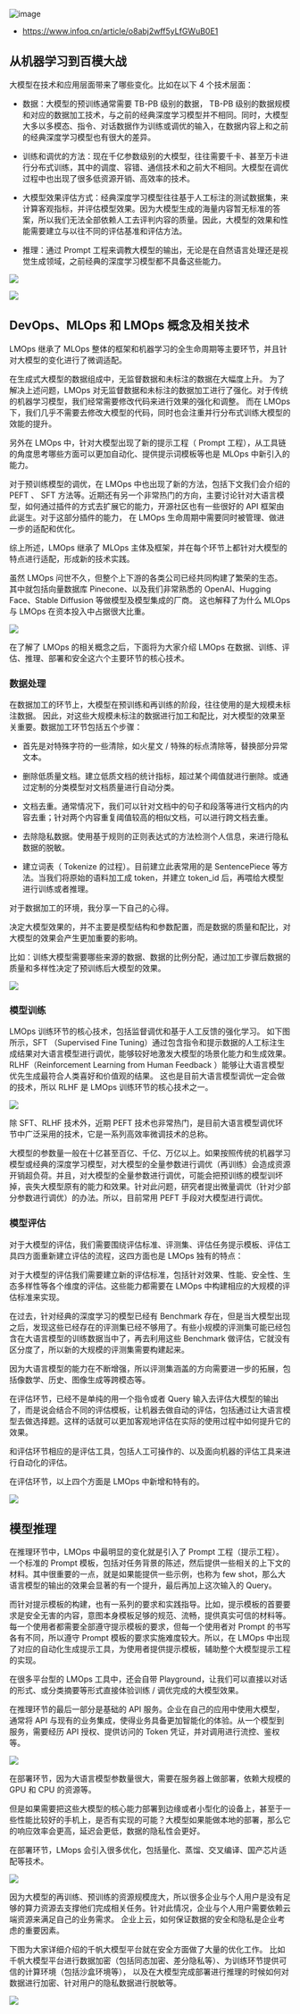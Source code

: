 ![image](https://github.com/liguodongiot/ai-system/assets/13220186/67ca3dd9-117d-4f8a-9bb2-c5151288814a)
- https://www.infoq.cn/article/o8abj2wff5yLfGWuB0E1


## 从机器学习到百模大战

大模型在技术和应用层面带来了哪些变化。比如在以下 4 个技术层面：

- 数据：大模型的预训练通常需要 TB-PB 级别的数据， TB-PB 级别的数据规模和对应的数据加工技术，与之前的经典深度学习模型并不相同。同时，大模型大多以多模态、指令、对话数据作为训练或调优的输入，在数据内容上和之前的经典深度学习模型也有很大的差异。

- 训练和调优的方法：现在千亿参数级别的大模型，往往需要千卡、甚至万卡进行分布式训练，其中的调度、容错、通信技术和之前大不相同。大模型在调优过程中也出现了很多低资源开销、高效率的技术。

- 大模型效果评估方式：经典深度学习模型往往基于人工标注的测试数据集，来计算客观指标，并评估模型效果。因为大模型生成的海量内容暂无标准的答案，所以我们无法全部依赖人工去评判内容的质量。因此，大模型的效果和性能需要建立与以往不同的评估基准和评估方法。

- 推理：通过 Prompt 工程来调教大模型的输出，无论是在自然语言处理还是视觉生成领域，之前经典的深度学习模型都不具备这些能力。

![](https://static001.geekbang.org/infoq/f2/f2b07b703539d708a8435bf849ff59aa.png)

![](https://static001.geekbang.org/infoq/ea/eaa21fe5ba18bf6094433cebe94b6517.png)



## DevOps、MLOps 和 LMOps 概念及相关技术


LMOps 继承了 MLOps 整体的框架和机器学习的全生命周期等主要环节，并且针对大模型的变化进行了微调适配。

在生成式大模型的数据组成中，无监督数据和未标注的数据在大幅度上升。
为了解决上述问题，LMOps 对无监督数据和未标注的数据加工进行了强化。对于传统的机器学习模型，我们经常需要修改代码来进行效果的强化和调整。
而在 LMOps 下，我们几乎不需要去修改大模型的代码，同时也会注重并行分布式训练大模型的效能的提升。

另外在 LMOps 中，针对大模型出现了新的提示工程（ Prompt 工程），从工具链的角度思考哪些方面可以更加自动化、提供提示词模板等也是 MLOps 中新引入的能力。



对于预训练模型的调优，在 LMOps 中也出现了新的方法，包括下文我们会介绍的 PEFT 、 SFT 方法等。近期还有另一个非常热门的方向，主要讨论针对大语言模型，如何通过插件的方式去扩展它的能力，开源社区也有一些很好的 API 框架由此诞生。对于这部分插件的能力， 在 LMOps 生命周期中需要同时被管理、做进一步的适配和优化。



综上所述，LMOps 继承了 MLOps 主体及框架，并在每个环节上都针对大模型的特点进行适配，形成新的技术实践。




[](https://static001.geekbang.org/infoq/98/986552f7ad5e597744d747736f712836.png)

虽然 LMOps 问世不久，但整个上下游的各类公司已经共同构建了繁荣的生态。
其中就包括向量数据库 Pinecone、以及我们非常熟悉的 OpenAI、Hugging Face、Stable Diffusion 等做模型及模型集成的厂商。
这也解释了为什么 MLOps 与 LMOps 在资本投入中占据很大比重。


![](https://static001.geekbang.org/infoq/d9/d97a2c2cc096baf8ff2d60d0dbeae8d3.png)



在了解了 LMOps 的相关概念之后，下面将为大家介绍 LMOps 在数据、训练、评估、推理、部署和安全这六个主要环节的核心技术。

### 数据处理



在数据加工的环节上，大模型在预训练和再训练的阶段，往往使用的是大规模未标注数据。
因此，对这些大规模未标注的数据进行加工和配比，对大模型的效果至关重要。数据加工环节包括五个步骤：

- 首先是对特殊字符的一些清除，如火星文 / 特殊的标点清除等，替换部分异常文本。

- 删除低质量文档。建立低质文档的统计指标，超过某个阈值就进行删除。或通过定制的分类模型对文档质量进行自动分类。

- 文档去重。通常情况下，我们可以针对文档中的句子和段落等进行文档内的内容去重；针对两个内容重复阈值较高的相似文档，可以进行跨文档去重。

- 去除隐私数据。使用基于规则的正则表达式的方法检测个人信息，来进行隐私数据的脱敏。

- 建立词表（ Tokenize 的过程）。目前建立此表常用的是 SentencePiece 等方法。当我们将原始的语料加工成 token，并建立 token_id 后，再喂给大模型进行训练或者推理。

对于数据加工的环境，我分享一下自己的心得。

决定大模型效果的，并不主要是模型结构和参数配置，而是数据的质量和配比，对大模型的效果会产生更加重要的影响。

比如：训练大模型需要哪些来源的数据、数据的比例分配，通过加工步骤后数据的质量和多样性决定了预训练后大模型的效果。


![](https://static001.geekbang.org/infoq/ff/ff3de7bb8125197cca917629e7ab94f4.png)


### 模型训练

LMOps 训练环节的核心技术，包括监督调优和基于人工反馈的强化学习。
如下图所示，SFT （Supervised Fine Tuning）通过包含指令和提示数据的人工标注生成结果对大语言模型进行调优，能够较好地激发大模型的场景化能力和生成效果。
RLHF（Reinforcement Learning from Human Feedback ）能够让大语言模型优先生成最符合人类喜好和价值观的结果。
这也是目前大语言模型调优一定会做的技术，所以 RLHF 是 LMOps 训练环节的核心技术之一。

![](https://static001.geekbang.org/infoq/e5/e5a81ebf563a72bc100e2a08ae547aea.png)

除 SFT、RLHF 技术外，近期 PEFT 技术也非常热门，是目前大语言模型调优环节中广泛采用的技术，它是一系列高效率微调技术的总称。



大模型的参数量一般在十亿甚至百亿、千亿、万亿以上。如果按照传统的机器学习模型或经典的深度学习模型，对大模型的全量参数进行调优（再训练）会造成资源开销超负荷。并且，对大模型的全量参数进行调优，可能会把预训练的模型训坏掉，丧失大模型原有的能力和效果。针对此问题，研究者提出微量调优（针对少部分参数进行调优）的办法。所以，目前常用 PEFT 手段对大模型进行调优。



### 模型评估

对于大模型的评估，我们需要围绕评估标准、评测集、评估任务提示模板、评估工具四方面重新建立评估的流程，这四方面也是 LMOps 独有的特点：



对于大模型的评估我们需要建立新的评估标准，包括针对效果、性能、安全性、生态多样性等各个维度的评估。这些能力都需要在 LMOps 中构建相应的大规模的评估标准来实现。



在过去，针对经典的深度学习的模型已经有 Benchmark 存在，但是当大模型出现之后，发现这些已经存在的评测集已经不够用了。有些小规模的评测集可能已经包含在大语言模型的训练数据当中了，再去利用这些 Benchmark 做评估，它就没有区分度了，所以新的大规模的评测集需要构建起来。



因为大语言模型的能力在不断增强，所以评测集涵盖的方向需要进一步的拓展，包括像数学、历史、图像生成等跨模态等。



在评估环节，已经不是单纯的用一个指令或者 Query 输入去评估大模型的输出了，而是说会结合不同的评估模板，让机器去做自动的评估，包括通过让大语言模型去做选择题。这样的话就可以更加客观地评估在实际的使用过程中如何提升它的效果。



和评估环节相应的是评估工具，包括人工可操作的、以及面向机器的评估工具来进行自动化的评估。

在评估环节，以上四个方面是 LMOps 中新增和特有的。

![](https://static001.geekbang.org/infoq/2f/2f73116c4a337ba56d083254289d9417.png)


## 模型推理


在推理环节中，LMOps 中最明显的变化就是引入了 Prompt 工程（提示工程）。一个标准的 Prompt 模板，包括对任务背景的陈述，然后提供一些相关的上下文的材料。其中很重要的一点，就是如果能提供一些示例，也称为 few shot，那么大语言模型的输出的效果会显著的有一个提升，最后再加上这次输入的 Query。



而针对提示模板的构建，也有一系列的要求和实践指导。比如，提示模板的首要要求是安全无害的内容，意图本身模板足够的规范、流畅，提供真实可信的材料等。每一个使用者都需要全部遵守提示模板的要求，但每一个使用者对 Prompt 的书写各有不同，所以遵守 Prompt 模板的要求实施难度较大。所以，在 LMOps 中出现了对应的自动化生成提示工具，为使用者提供提示模板，辅助整个大模型提示工程的实现。



在很多平台型的 LMOps 工具中，还会自带 Playground，让我们可以直接以对话的形式、或分类摘要等形式直接体验训练 / 调优完成的大模型效果。



在推理环节的最后一部分是基础的 API 服务。企业在自己的应用中使用大模型，通常将 API 与现有的业务集成，使得业务具备更加智能化的体验。从一个模型到服务，需要经历 API 授权、提供访问的 Token 凭证，并对调用进行流控、鉴权等。


![](https://static001.geekbang.org/infoq/32/323115addaf566d61ab96bd9a35b86a5.png)

在部署环节，因为大语言模型参数量很大，需要在服务器上做部署，依赖大规模的 GPU 和 CPU 的资源等。



但是如果需要把这些大模型的核心能力部署到边缘或者小型化的设备上，甚至于一些性能比较好的手机上，是否有实现的可能？大模型如果能做本地的部署，那么它的响应效率会更高，延迟会更低，数据的隐私性会更好。



在部署环节，LMops 会引入很多优化，包括量化、蒸馏、交叉编译、国产芯片适配等技术。

![](https://static001.geekbang.org/infoq/12/122b2d1c5db5da2ee0a276f0629523ef.png)


因为大模型的再训练、预训练的资源规模庞大，所以很多企业与个人用户是没有足够的算力资源去支撑他们完成相关任务。针对此情况，企业与个人用户需要依赖云端资源来满足自己的业务需求。
企业上云，如何保证数据的安全和隐私是企业考虑的重要因素。


下图为大家详细介绍的千帆大模型平台就在安全方面做了大量的优化工作。
比如千帆大模型平台进行数据加密（包括同态加密、差分隐私等）、为训练环节提供可信的计算环境（包括沙盒环境等），
以及在大模型完成部署进行推理的时候如何对数据进行加密、针对用户的隐私数据进行脱敏等。

![](https://static001.geekbang.org/infoq/9c/9c9d5858abfbec4deb6bb6267a200f3e.png)


















